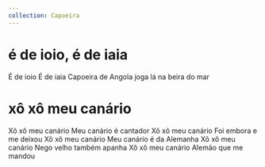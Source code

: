 ```yaml
---
collection: Capoeira
---
```

# é de ioio, é de iaia

É de ioio
É de iaia
Capoeira de Angola joga
lá na beira do mar

# xô xô meu canário

Xô xô meu canário
Meu canário é cantador
Xô xô meu canário
Foi embora e me deixou
Xô xô meu canário
Meu canário é da Alemanha
Xô xô meu canário
Nego velho também apanha
Xô xô meu canário
Alemão que me mandou
